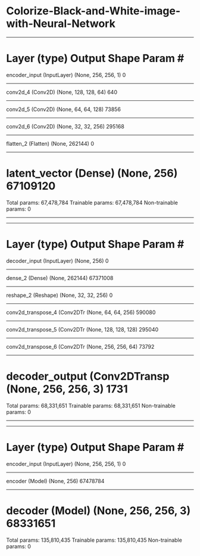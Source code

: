 # Colorize-Black-and-White-image-with-Neural-Network

_________________________________________________________________
Layer (type)                 Output Shape              Param #   
=================================================================
encoder_input (InputLayer)   (None, 256, 256, 1)       0         
_________________________________________________________________
conv2d_4 (Conv2D)            (None, 128, 128, 64)      640       
_________________________________________________________________
conv2d_5 (Conv2D)            (None, 64, 64, 128)       73856     
_________________________________________________________________
conv2d_6 (Conv2D)            (None, 32, 32, 256)       295168    
_________________________________________________________________
flatten_2 (Flatten)          (None, 262144)            0         
_________________________________________________________________
latent_vector (Dense)        (None, 256)               67109120  
=================================================================
Total params: 67,478,784
Trainable params: 67,478,784
Non-trainable params: 0
_________________________________________________________________
_________________________________________________________________
Layer (type)                 Output Shape              Param #   
=================================================================
decoder_input (InputLayer)   (None, 256)               0         
_________________________________________________________________
dense_2 (Dense)              (None, 262144)            67371008  
_________________________________________________________________
reshape_2 (Reshape)          (None, 32, 32, 256)       0         
_________________________________________________________________
conv2d_transpose_4 (Conv2DTr (None, 64, 64, 256)       590080    
_________________________________________________________________
conv2d_transpose_5 (Conv2DTr (None, 128, 128, 128)     295040    
_________________________________________________________________
conv2d_transpose_6 (Conv2DTr (None, 256, 256, 64)      73792     
_________________________________________________________________
decoder_output (Conv2DTransp (None, 256, 256, 3)       1731      
=================================================================
Total params: 68,331,651
Trainable params: 68,331,651
Non-trainable params: 0
_________________________________________________________________
_________________________________________________________________
Layer (type)                 Output Shape              Param #   
=================================================================
encoder_input (InputLayer)   (None, 256, 256, 1)       0         
_________________________________________________________________
encoder (Model)              (None, 256)               67478784  
_________________________________________________________________
decoder (Model)              (None, 256, 256, 3)       68331651  
=================================================================
Total params: 135,810,435
Trainable params: 135,810,435
Non-trainable params: 0
